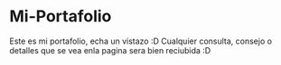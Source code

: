 # Mi-Portafolio
Este es mi portafolio, echa un vistazo :D
Cualquier consulta, consejo o detalles que se vea enla pagina sera bien reciubida :D
